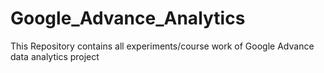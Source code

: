 # Google_Advance_Analytics
This Repository contains all experiments/course work of Google Advance data analytics project
